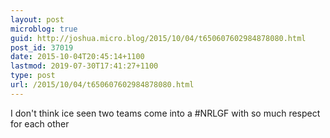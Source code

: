 ```yaml
---
layout: post
microblog: true
guid: http://joshua.micro.blog/2015/10/04/t650607602984878080.html
post_id: 37019
date: 2015-10-04T20:45:14+1100
lastmod: 2019-07-30T17:41:27+1100
type: post
url: /2015/10/04/t650607602984878080.html
---
```

I don't think ice seen two teams come into a #NRLGF with so much respect for each other
